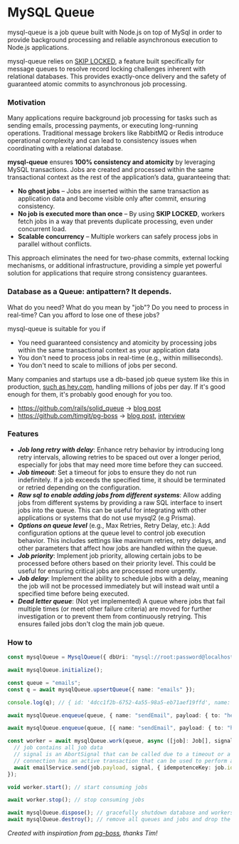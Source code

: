 # MySQL Queue

mysql-queue is a job queue built with Node.js on top of MySql in order to provide background processing and reliable
asynchronous execution to Node.js applications.

mysql-queue relies
on [SKIP LOCKED](https://dev.mysql.com/blog-archive/mysql-8-0-1-using-skip-locked-and-nowait-to-handle-hot-rows/), a
feature built specifically for message queues to resolve record locking challenges
inherent with relational databases. This provides exactly-once delivery and the safety of guaranteed atomic commits to
asynchronous job processing.

### Motivation

Many applications require background job processing for tasks such as sending emails, processing payments, or executing
long-running operations. Traditional message brokers like RabbitMQ or Redis introduce operational complexity and can
lead to consistency issues when coordinating with a relational database.

**mysql-queue** ensures **100% consistency and atomicity** by leveraging MySQL transactions. Jobs are created and
processed within the same transactional context as the rest of the application’s data, guaranteeing that:

- **No ghost jobs** – Jobs are inserted within the same transaction as application data and become visible only after
  commit, ensuring consistency.
- **No job is executed more than once** – By using **SKIP LOCKED**, workers fetch jobs in a way that prevents duplicate
  processing, even under concurrent load.
- **Scalable concurrency** – Multiple workers can safely process jobs in parallel without conflicts.

This approach eliminates the need for two-phase commits, external locking mechanisms, or additional infrastructure,
providing a simple yet powerful solution for applications that require strong consistency guarantees.

### Database as a Queue: antipattern? It depends.

What do you need? What do you mean by "job"? Do you need to process in real-time? Can you afford to lose one of these
jobs?

mysql-queue is suitable for you if

- You need guaranteed consistency and atomicity by processing jobs within the same transactional context as your
  application data
- You don't need to process jobs in real-time (e.g., within milliseconds).
- You don't need to scale to millions of jobs per second.

Many companies and startups use a db-based job queue system like this in
production, [such as hey.com](https://x.com/dhh/status/1735724818052604024), handling millions
of jobs per day. If it's good enough for them, it's probably good enough for you too.

- https://github.com/rails/solid_queue -> [blog post](https://dev.37signals.com/solid-queue-v1-0/)
- https://github.com/timgit/pg-boss -> [blog post](https://wasp.sh/blog/2022/06/15/jobs-feature-announcement), [interview](https://wasp.sh/blog/2024/09/03/OS-builders-interview-with-tim-jones-pgboss)

### Features

- **_Job long retry with delay_**: Enhance retry behavior by introducing long retry intervals, allowing retries to be spaced
  out over a longer period, especially for jobs that may need more time before they can succeed.
- **_Job timeout_**: Set a timeout for jobs to ensure they do not run indefinitely. If a job exceeds the specified time, it
  should be terminated or retried depending on the configuration.
- **_Raw sql to enable adding jobs from different systems_**: Allow adding jobs from different systems by
  providing a raw SQL interface to insert jobs into the queue. This can be useful for integrating with other
  applications or systems that do not use mysql2 (e.g Prisma).
- **_Options on queue level_** (e.g., Max Retries, Retry Delay, etc.): Add configuration options at the queue level to
  control job execution behavior. This includes settings like maximum retries, retry delays, and other parameters that
  affect how jobs are handled within the queue.
- **_Job priority_**: Implement job priority, allowing certain jobs to be processed before others based on their priority
  level. This could be useful for ensuring critical jobs are processed more urgently.
- **_Job delay_**: Implement the ability to schedule jobs with a delay, meaning the job will not be processed immediately
  but will instead wait until a specified time before being executed.
- **_Dead letter queue_**: (Not yet implemented) A queue where jobs that fail multiple times (or meet other failure
  criteria) are moved for further investigation or to prevent them from continuously retrying. This ensures failed jobs
  don't clog the main job queue.

### How to

```typescript
const mysqlQueue = MysqlQueue({ dbUri: "mysql://root:password@localhost:3306/serenis" });

await mysqlQueue.initialize();

const queue = "emails";
const q = await mysqlQueue.upsertQueue({ name: "emails" });

console.log(q); // { id: '4dcc1f2b-6752-4a55-98a5-eb71aef19ffd', name: 'emails', backoffMultiplier: 2, maxRetries: 3, minDelayMs: 1000, maxDurationMs: 5000 }

await mysqlQueue.enqueue(queue, { name: "sendEmail", payload: { to: "hello@serenis.it" } });

await mysqlQueue.enqueue(queue, [{ name: "sendEmail", payload: { to: "hello@serenis.it" } }]);

const worker = await mysqlQueue.work(queue, async ([job]: Job[], signal: AbortSignal, ctx: CallbackContext) => {
  // job contains all job data
  // signal is an AbortSignal that can be called due to a timeout or a worker stop
  // connection has an active transaction that can be used to perform additional operations in the same transaction
  await emailService.send(job.payload, signal, { idempotenceKey: job.id });
});

void worker.start(); // start consuming jobs

await worker.stop(); // stop consuming jobs

await mysqlQueue.dispose(); // gracefully shutdown database and workers
await mysqlQueue.destroy(); // remove all queues and jobs and drop the database
```

_Created with inspiration from [pg-boss](https://github.com/timgit/pg-boss), thanks Tim!_
